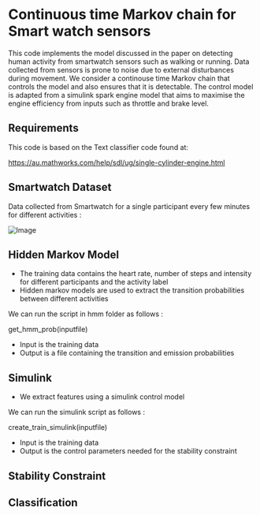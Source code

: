 # Continuous time Markov chain for Smart watch sensors

This code implements the model discussed in the paper on detecting human activity from smartwatch sensors such as walking or running. Data collected from sensors is prone to noise due to external disturbances during movement. We consider a continouse time Markov chain that controls the model and also ensures that it is detectable. The control model is adapted from a simulink spark engine model that aims to maximise the engine efficiency from inputs such as throttle and brake level. 

Requirements
---
This code is based on the Text classifier code found at:

https://au.mathworks.com/help/sdl/ug/single-cylinder-engine.html

Smartwatch Dataset
---

Data collected from Smartwatch for a single participant every few minutes for different activities : 

![Image](https://github.com/user-attachments/assets/31126fc9-f2bd-4dbf-8673-2dc3d149bc4f)

Hidden Markov Model
---
- The training data contains the heart rate, number of steps and intensity for different participants and the activity label
- Hidden markov models are used to extract the transition probabilities between different activities

We can run the script in hmm folder as follows : 

get_hmm_prob(inputfile)
- Input is the training data
- Output is a file containing the transition and emission probabilities

Simulink 
---

- We extract features using a simulink control model

We can run the simulink script as follows :

create_train_simulink(inputfile)
- Input is the training data
- Output is the control parameters needed for the stability constraint 

Stability Constraint
---

Classification
---
